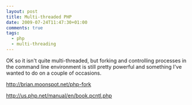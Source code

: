 ```yaml
---
layout: post
title: Multi-threaded PHP
date: 2009-07-24T11:47:30+01:00
comments: true
tags:
  - php
  - multi-threading
---
```


OK so it isn't quite multi-threaded, but forking and controlling processes in the command line environment is still pretty powerful and something I've wanted to do on a couple of occasions.

http://brian.moonspot.net/php-fork

http://us.php.net/manual/en/book.pcntl.php
